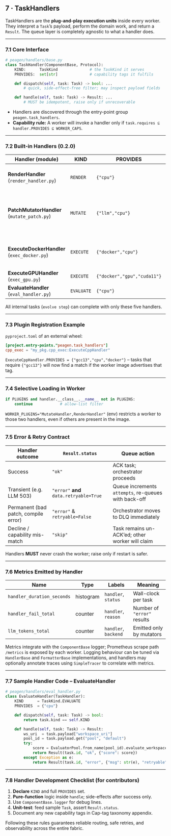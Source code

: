 ## 7 · TaskHandlers

TaskHandlers are the **plug-and-play execution units** inside every worker.
They interpret a `Task`’s payload, perform the domain work, and return a
`Result`.  The queue layer is completely agnostic to what a handler does.

---

### 7.1  Core Interface

```python
# peagen/handlers/base.py
class TaskHandler(ComponentBase, Protocol):
    KIND:      TaskKind              # the TaskKind it serves
    PROVIDES:  set[str]              # capability tags it fulfils

    def dispatch(self, task: Task) -> bool: ...
        # quick, side-effect-free filter; may inspect payload fields

    def handle(self, task: Task) -> Result: ...
        # MUST be idempotent, raise only if unrecoverable
```

* Handlers are discovered through the entry-point group
  `peagen.task_handlers`.
* **Capability rule:** A worker will invoke a handler only if
  `task.requires ⊆ handler.PROVIDES ⊆ WORKER_CAPS`.

---

### 7.2  Built-in Handlers (0.2.0)

| Handler (module)                            | KIND       | PROVIDES                    | Key Responsibilities                                                                                             |
| ------------------------------------------- | ---------- | --------------------------- | ---------------------------------------------------------------------------------------------------------------- |
| **RenderHandler** (`render_handler.py`)     | `RENDER`   | `{"cpu"}`                   | • Jinja render / file write<br>• Deterministic, no LLM                                                           |
| **PatchMutatorHandler** (`mutate_patch.py`) | `MUTATE`   | `{"llm","cpu"}`             | • Build evolve-prompt via `PromptSampler`<br>• Call `LLMEnsemble.generate`<br>• Apply diff, emit **ExecuteTask** |
| **ExecuteDockerHandler** (`exec_docker.py`) | `EXECUTE`  | `{"docker","cpu"}`          | • Bind-mount child\_src into eval image<br>• Capture speed & memory JSON                                         |
| **ExecuteGPUHandler** (`exec_gpu.py`)       | `EXECUTE`  | `{"docker","gpu","cuda11"}` | • Same as CPU but passes `--gpus 1`                                                                              |
| **EvaluateHandler** (`eval_handler.py`)     | `EVALUATE` | `{"cpu"}`                   | • Run `EvaluatorPool`, compute score                                                                             |

All internal tasks (`evolve step`) can complete with only these five handlers.

---

### 7.3  Plugin Registration Example

`pyproject.toml` of an external wheel:

```toml
[project.entry-points."peagen.task_handlers"]
cpp_exec = "my_pkg.cpp_exec:ExecuteCppHandler"
```

`ExecuteCppHandler.PROVIDES = {"gcc13","cpu","docker"}` – tasks that require
`{"gcc13"}` will now find a match if the worker image advertises that tag.

---

### 7.4  Selective Loading in Worker

```python
if PLUGINS and handler.__class__.__name__ not in PLUGINS:
    continue            # allow-list filter
```

`WORKER_PLUGINS="MutateHandler,RenderHandler"` (env) restricts a worker to
those two handlers, even if others are present in the image.

---

### 7.5  Error & Retry Contract

| Handler outcome                      | `Result.status`                         | Queue action                                         |
| ------------------------------------ | --------------------------------------- | ---------------------------------------------------- |
| Success                              | `"ok"`                                  | ACK task; orchestrator proceeds                      |
| Transient (e.g. LLM 503)             | `"error"` **and** `data.retryable=True` | Queue increments `attempts`, re-queues with back-off |
| Permanent (bad patch, compile error) | `"error"` & `retryable=False`           | Orchestrator moves to DLQ immediately                |
| Decline / capability mis-match       | `"skip"`                                | Task remains un-ACK’ed; other worker will claim      |

Handlers **MUST** never crash the worker; raise only if restart is safer.

---

### 7.6  Metrics Emitted by Handler

| Name                       | Type      | Labels               | Meaning                     |
| -------------------------- | --------- | -------------------- | --------------------------- |
| `handler_duration_seconds` | histogram | `handler`, `status`  | Wall-clock per task         |
| `handler_fail_total`       | counter   | `handler`, `reason`  | Number of `"error"` results |
| `llm_tokens_total`         | counter   | `handler`, `backend` | Emitted only by mutators    |

Metrics integrate with the `ComponentBase` logger; Prometheus scrape path
`/metrics` is exposed by each worker. Logging behaviour can be tuned via
`HandlerBase` and `FormatterBase` implementations, and handlers may optionally
annotate traces using `SimpleTracer` to correlate with metrics.

---

### 7.7  Sample Handler Code – EvaluateHandler

```python
# peagen/handlers/eval_handler.py
class EvaluateHandler(TaskHandler):
    KIND      = TaskKind.EVALUATE
    PROVIDES  = {"cpu"}

    def dispatch(self, task: Task) -> bool:
        return task.kind == self.KIND

    def handle(self, task: Task) -> Result:
        ws_uri  = task.payload["workspace_uri"]
        pool_id = task.payload.get("pool", "default")
        try:
            score = EvaluatorPool.from_name(pool_id).evaluate_workspace(ws_uri)
            return Result(task.id, "ok", {"score": score})
        except Exception as e:
            return Result(task.id, "error", {"msg": str(e), "retryable": False})
```

---

### 7.8  Handler Development Checklist (for contributors)

1. **Declare** `KIND` and full `PROVIDES` set.
2. **Pure-function** logic inside `handle`; side-effects after success only.
3. Use `ComponentBase.logger` for debug lines.
4. **Unit-test**: feed sample `Task`, assert `Result.status`.
5. Document any new capability tags in Cap-tag taxonomy appendix.

Following these rules guarantees reliable routing, safe retries, and observability across the entire fabric.
